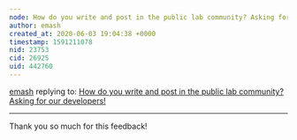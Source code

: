 ```yaml
---
node: How do you write and post in the public lab community? Asking for our developers!
author: emash
created_at: 2020-06-03 19:04:38 +0000
timestamp: 1591211078
nid: 23753
cid: 26925
uid: 442760
---
```




[emash](../profile/emash) replying to: [How do you write and post in the public lab community? Asking for our developers!](../notes/emash/06-01-2020/how-do-you-write-and-post-in-the-public-lab-community-asking-for-our-developers)

----
Thank you so much for this feedback!